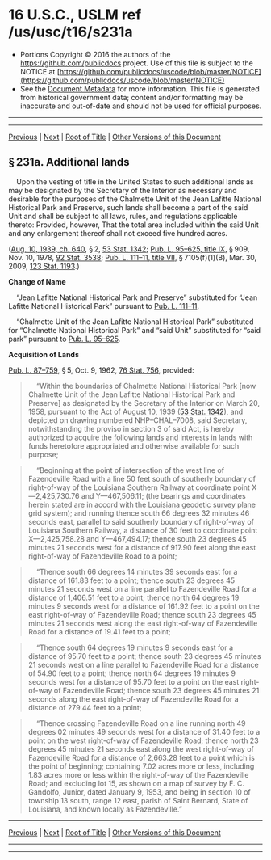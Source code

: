 ---
---

# 16 U.S.C., USLM ref /us/usc/t16/s231a

* Portions Copyright © 2016 the authors of the https://github.com/publicdocs project.
  Use of this file is subject to the NOTICE at [https://github.com/publicdocs/uscode/blob/master/NOTICE](https://github.com/publicdocs/uscode/blob/master/NOTICE)
* See the [Document Metadata](././../../../../../..//README.md) for more information.
  This file is generated from historical government data; content and/or formatting may be inaccurate and out-of-date and should not be used for official purposes.

----------
----------

[Previous](./../../../../../..//us/usc/t16/ch1/schXXV/ptB/m__us_usc_t16_s231.md) | [Next](./../../../../../..//us/usc/t16/ch1/schXXV/ptB/m__us_usc_t16_s231b.md) | [Root of Title](./../../../../../../) | [Other Versions of this Document](https://publicdocs.github.io/go/links?ns=uslm&ref=%2Fus%2Fusc%2Ft16%2Fs231a)

## § 231a. Additional lands

    Upon the vesting of title in the United States to such additional lands as may be designated by the Secretary of the Interior as necessary and desirable for the purposes of the Chalmette Unit of the Jean Lafitte National Historical Park and Preserve, such lands shall become a part of the said Unit and shall be subject to all laws, rules, and regulations applicable thereto: Provided, however, That the total area included within the said Unit and any enlargement thereof shall not exceed five hundred acres.

([Aug. 10, 1939, ch. 640][/us/act/1939-08-10/ch640], § 2, [53 Stat. 1342][/us/stat/53/1342]; [Pub. L. 95–625, title IX][/us/pl/95/625/tIX], § 909, Nov. 10, 1978, [92 Stat. 3538][/us/stat/92/3538]; [Pub. L. 111–11, title VII][/us/pl/111/11/tVII], § 7105(f)(1)(B), Mar. 30, 2009, [123 Stat. 1193][/us/stat/123/1193].)

 __Change of Name__ 

    “Jean Lafitte National Historical Park and Preserve” substituted for “Jean Lafitte National Historical Park” pursuant to [Pub. L. 111–11][/us/pl/111/11].

    “Chalmette Unit of the Jean Lafitte National Historical Park” substituted for “Chalmette National Historical Park” and “said Unit” substituted for “said park” pursuant to [Pub. L. 95–625][/us/pl/95/625].

 __Acquisition of Lands__ 

[Pub. L. 87–759][/us/pl/87/759], § 5, Oct. 9, 1962, [76 Stat. 756][/us/stat/76/756], provided:

>     “Within the boundaries of Chalmette National Historical Park \[now Chalmette Unit of the Jean Lafitte National Historical Park and Preserve\] as designated by the Secretary of the Interior on March 20, 1958, pursuant to the Act of August 10, 1939 ([53 Stat. 1342][/us/stat/53/1342]), and depicted on drawing numbered NHP–CHAL–7008, said Secretary, notwithstanding the proviso in section 3 of said Act, is hereby authorized to acquire the following lands and interests in lands with funds heretofore appropriated and otherwise available for such purpose;

>     “Beginning at the point of intersection of the west line of Fazendeville Road with a line 50 feet south of southerly boundary of right-of-way of the Louisiana Southern Railway at coordinate point X—2,425,730.76 and Y—467,506.11; (the bearings and coordinates herein stated are in accord with the Louisiana geodetic survey plane grid system); and running thence south 66 degrees 32 minutes 46 seconds east, parallel to said southerly boundary of right-of-way of Louisiana Southern Railway, a distance of 30 feet to coordinate point X—2,425,758.28 and Y—467,494.17; thence south 23 degrees 45 minutes 21 seconds west for a distance of 917.90 feet along the east right-of-way of Fazendeville Road to a point;

>     “Thence south 66 degrees 14 minutes 39 seconds east for a distance of 161.83 feet to a point; thence south 23 degrees 45 minutes 21 seconds west on a line parallel to Fazendeville Road for a distance of 1,406.51 feet to a point; thence north 64 degrees 19 minutes 9 seconds west for a distance of 161.92 feet to a point on the east right-of-way of Fazendeville Road; thence south 23 degrees 45 minutes 21 seconds west along the east right-of-way of Fazendeville Road for a distance of 19.41 feet to a point;

>     “Thence south 64 degrees 19 minutes 9 seconds east for a distance of 95.70 feet to a point; thence south 23 degrees 45 minutes 21 seconds west on a line parallel to Fazendeville Road for a distance of 54.90 feet to a point; thence north 64 degrees 19 minutes 9 seconds west for a distance of 95.70 feet to a point on the east right-of-way of Fazendeville Road; thence south 23 degrees 45 minutes 21 seconds along the east right-of-way of Fazendeville Road for a distance of 279.44 feet to a point;

>     “Thence crossing Fazendeville Road on a line running north 49 degrees 02 minutes 49 seconds west for a distance of 31.40 feet to a point on the west right-of-way of Fazendeville Road; thence north 23 degrees 45 minutes 21 seconds east along the west right-of-way of Fazendeville Road for a distance of 2,663.28 feet to a point which is the point of beginning; containing 7.02 acres more or less, including 1.83 acres more or less within the right-of-way of the Fazendeville Road; and excluding lot 15, as shown on a map of survey by F. C. Gandolfo, Junior, dated January 9, 1953, and being in section 10 of township 13 south, range 12 east, parish of Saint Bernard, State of Louisiana, and known locally as Fazendeville.”

----------

[Previous](./../../../../../..//us/usc/t16/ch1/schXXV/ptB/m__us_usc_t16_s231.md) | [Next](./../../../../../..//us/usc/t16/ch1/schXXV/ptB/m__us_usc_t16_s231b.md) | [Root of Title](./../../../../../../) | [Other Versions of this Document](https://publicdocs.github.io/go/links?ns=uslm&ref=%2Fus%2Fusc%2Ft16%2Fs231a)

----------
----------

[/us/act/1939-08-10/ch640]: https://publicdocs.github.io/go/links?ns=uslm&ref=%2Fus%2Fact%2F1939-08-10%2Fch640
[/us/stat/53/1342]: https://publicdocs.github.io/go/links?ns=uslm&ref=%2Fus%2Fstat%2F53%2F1342
[/us/pl/95/625/tIX]: https://publicdocs.github.io/go/links?ns=uslm&ref=%2Fus%2Fpl%2F95%2F625%2FtIX
[/us/stat/92/3538]: https://publicdocs.github.io/go/links?ns=uslm&ref=%2Fus%2Fstat%2F92%2F3538
[/us/pl/111/11/tVII]: https://publicdocs.github.io/go/links?ns=uslm&ref=%2Fus%2Fpl%2F111%2F11%2FtVII
[/us/stat/123/1193]: https://publicdocs.github.io/go/links?ns=uslm&ref=%2Fus%2Fstat%2F123%2F1193
[/us/pl/111/11]: https://publicdocs.github.io/go/links?ns=uslm&ref=%2Fus%2Fpl%2F111%2F11
[/us/pl/95/625]: https://publicdocs.github.io/go/links?ns=uslm&ref=%2Fus%2Fpl%2F95%2F625
[/us/pl/87/759]: https://publicdocs.github.io/go/links?ns=uslm&ref=%2Fus%2Fpl%2F87%2F759
[/us/stat/76/756]: https://publicdocs.github.io/go/links?ns=uslm&ref=%2Fus%2Fstat%2F76%2F756
[/us/stat/53/1342]: https://publicdocs.github.io/go/links?ns=uslm&ref=%2Fus%2Fstat%2F53%2F1342


